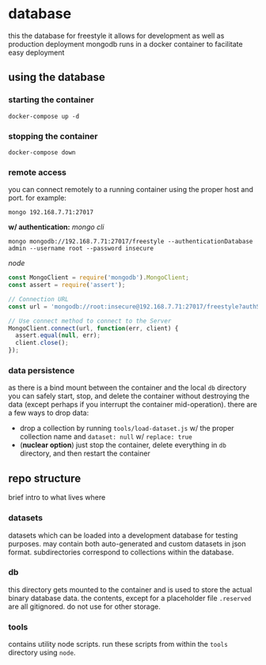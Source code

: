 # database
this the database for freestyle
it allows for development as well as production deployment
mongodb runs in a docker container to facilitate easy deployment

## using the database

### starting the container
```
docker-compose up -d
```

### stopping the container
```
docker-compose down
```

### remote access
you can connect remotely to a running container using the proper host and port. for example:
```
mongo 192.168.7.71:27017
```

**w/ authentication:**
*mongo cli*
```
mongo mongodb://192.168.7.71:27017/freestyle --authenticationDatabase admin --username root --password insecure
```

*node*
``` javascript
const MongoClient = require('mongodb').MongoClient;
const assert = require('assert');

// Connection URL
const url = 'mongodb://root:insecure@192.168.7.71:27017/freestyle?authSource=admin';

// Use connect method to connect to the Server
MongoClient.connect(url, function(err, client) {
  assert.equal(null, err);
  client.close();
});
```

### data persistence
as there is a bind mount between the container and the local ```db``` directory you can safely start, stop, and delete the container without destroying the data (except perhaps if you interrupt the container mid-operation). there are a few ways to drop data:

* drop a collection by running ```tools/load-dataset.js``` w/ the proper collection name and ```dataset: null``` w/ ```replace: true```
* (**nuclear option**) just stop the container, delete everything in ```db``` directory, and then restart the container


## repo structure
brief intro to what lives where

### datasets
datasets which can be loaded into a development database for testing purposes. may contain both auto-generated and custom datasets in json format. subdirectories correspond to collections within the database.

### db
this directory gets mounted to the container and is used to store the actual binary database data. the contents, except for a placeholder file ```.reserved``` are all gitignored. do not use for other storage.

### tools
contains utility node scripts. run these scripts from within the ```tools``` directory using ```node```.

